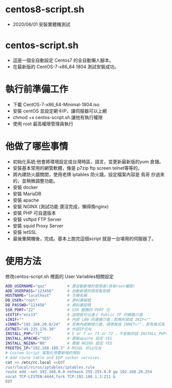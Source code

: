# centos8-script.sh
* 2020/06/01 安裝實體機測試
# centos-script.sh
 * 這是一個全自動設定 Centos7 的全自動懶人腳本。
 * 在最新版的 CentOS-7-x86_64 1804 測試安裝成功。
# 執行前準備工作
* 下載 CentOS-7-x86_64-Minimal-1804.iso
* 安裝 centOS 並設定網卡IP，讓伺服器可以上網
* chmod +x centos-script.sh 讓他有執行權限
* 使用 root 最高權限管理員執行
# 他做了哪些事情
* 初始化系統:他會將環境設定成台灣時區，語言，並更新最新版的yum 倉儲。
* 安裝基本常用的網管軟體，像是 p7zip ftp screen telnet等等的。
* 將內建防火牆關閉，使用老牌 iptables 防火牆，設定檔案內容是 鳥哥 抄過來的，並稍微調整功能。
* 安裝 docker
* 安裝 MariaDB 
* 安裝 apache
* 安裝 NGINX (測試功能 還沒完成，懶得換nginx)
* 安裝 PHP 可自選版本
* 安裝 vsftpd FTP Server
* 安裝 squid Proxy Server
* 安裝 letSSL
* 最後重開機後，完成。基本上跑完這個script 就是一台堪用的伺服器了。
# 使用方法
修改centos-script.sh 裡面的 User Variables相關設定

``` bash
ADD_USERNAME="qaz"         # 要自動新增的使用者(具有root權限)
ADD_USERPASS="123456"      # 自動新增的使用者密碼
HOSTNAME="localhost"       # 主機名稱
DB_USER="root"             # 資料庫帳號
DB_PASSWD="123456"         # 資料庫密碼
SSH_PORT="22"              # SSH 服務的 PORT 位
sEXTIF="ens33"             # 這個是可以連上 Public IP 的網路介面
sINIF=""                   # 內部 LAN 的連接介面；若無則寫成 INIF=""
sINNET="192.168.20.0/24"   # 若無內部網域介面，請填寫成 INNET=""，若有格式為 192.168.20.0/24
EXTNET="49.225.176.30"     # 外部IP位址
INSTALL_PHP="72"           # 5 or 7 or 71 or 72 ，不安裝的話 INSTALL_PHP=""
INSTALL_APACHE="YES"       # 要裝apache 設定 YES
INSTALL_NGINX="NO" 		   # 要裝 NGINX 設定 YES
FREETDS_IP="192.168.100.3" # MSSQL 的ip位址
# Custom Script 客製化想要新增的規則 
# Add route table and EEP socker services.
cat >> /etc/rc.local <<EOT
/usr/local/virus/iptables/iptables.rule
route add -net 192.168.0.0 netmask 255.255.0.0 gw 192.168.20.254
socat TCP-LISTEN:4444,fork TCP:192.168.1.3:211 &
EOT
```
